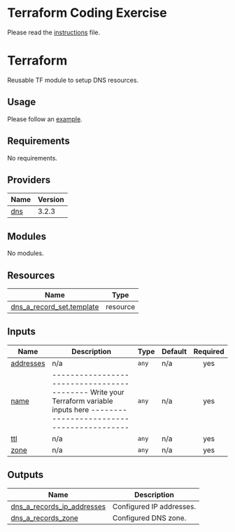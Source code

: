 # Terraform Coding Exercise

Please read the [instructions](./INSTRUCTIONS.md) file.

<!-- BEGIN_TF_DOCS -->
# Terraform

Reusable TF module to setup DNS resources.

## Usage
Please follow an [example](./examples/exercise/README.md).

## Requirements

No requirements.

## Providers

| Name | Version |
|------|---------|
| <a name="provider_dns"></a> [dns](#provider\_dns) | 3.2.3 |

## Modules

No modules.

## Resources

| Name | Type |
|------|------|
| [dns_a_record_set.template](https://registry.terraform.io/providers/hashicorp/dns/latest/docs/resources/a_record_set) | resource |

## Inputs

| Name | Description | Type | Default | Required |
|------|-------------|------|---------|:--------:|
| <a name="input_addresses"></a> [addresses](#input\_addresses) | n/a | `any` | n/a | yes |
| <a name="input_name"></a> [name](#input\_name) | ------------------------------------------ Write your Terraform variable inputs here ------------------------------------------ | `any` | n/a | yes |
| <a name="input_ttl"></a> [ttl](#input\_ttl) | n/a | `any` | n/a | yes |
| <a name="input_zone"></a> [zone](#input\_zone) | n/a | `any` | n/a | yes |

## Outputs

| Name | Description |
|------|-------------|
| <a name="output_dns_a_records_ip_addresses"></a> [dns\_a\_records\_ip\_addresses](#output\_dns\_a\_records\_ip\_addresses) | Configured IP addresses. |
| <a name="output_dns_a_records_zone"></a> [dns\_a\_records\_zone](#output\_dns\_a\_records\_zone) | Configured DNS zone. |
<!-- END_TF_DOCS -->
